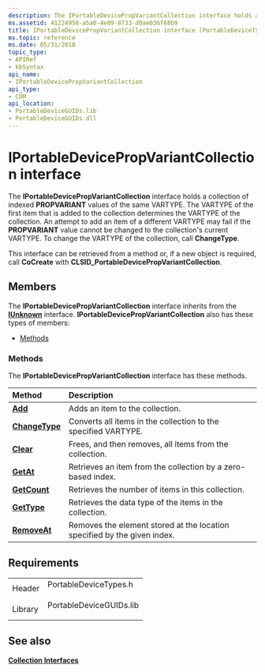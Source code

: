```yaml
---
description: The IPortableDevicePropVariantCollection interface holds a collection of indexed PROPVARIANT values of the same VARTYPE.
ms.assetid: 41224958-a5a0-4e09-8733-d0ae036f68b9
title: IPortableDevicePropVariantCollection interface (PortableDeviceTypes.h)
ms.topic: reference
ms.date: 05/31/2018
topic_type: 
- APIRef
- kbSyntax
api_name: 
- IPortableDevicePropVariantCollection
api_type: 
- COM
api_location: 
- PortableDeviceGUIDs.lib
- PortableDeviceGUIDs.dll
---
```


# IPortableDevicePropVariantCollection interface

The **IPortableDevicePropVariantCollection** interface holds a collection of indexed **PROPVARIANT** values of the same VARTYPE. The VARTYPE of the first item that is added to the collection determines the VARTYPE of the collection. An attempt to add an item of a different VARTYPE may fail if the **PROPVARIANT** value cannot be changed to the collection's current VARTYPE. To change the VARTYPE of the collection, call **ChangeType**.

This interface can be retrieved from a method or, if a new object is required, call **CoCreate** with **CLSID\_PortableDevicePropVariantCollection**.

## Members

The **IPortableDevicePropVariantCollection** interface inherits from the [**IUnknown**](/windows/desktop/api/unknwn/nn-unknwn-iunknown) interface. **IPortableDevicePropVariantCollection** also has these types of members:

-   [Methods](#methods)

### Methods

The **IPortableDevicePropVariantCollection** interface has these methods.



| Method                                                                | Description                                                                         |
|:----------------------------------------------------------------------|:------------------------------------------------------------------------------------|
| [**Add**](iportabledevicepropvariantcollection-add.md)               | Adds an item to the collection.<br/>                                          |
| [**ChangeType**](iportabledevicepropvariantcollection-changetype.md) | Converts all items in the collection to the specified VARTYPE.<br/>           |
| [**Clear**](iportabledevicepropvariantcollection-clear.md)           | Frees, and then removes, all items from the collection.<br/>                  |
| [**GetAt**](iportabledevicepropvariantcollection-getat.md)           | Retrieves an item from the collection by a zero-based index.<br/>             |
| [**GetCount**](iportabledevicepropvariantcollection-getcount.md)     | Retrieves the number of items in this collection.<br/>                        |
| [**GetType**](iportabledevicepropvariantcollection-gettype.md)       | Retrieves the data type of the items in the collection.<br/>                  |
| [**RemoveAt**](iportabledevicepropvariantcollection-removeat.md)     | Removes the element stored at the location specified by the given index.<br/> |



 

## Requirements



|                    |                                                                                                    |
|--------------------|----------------------------------------------------------------------------------------------------|
| Header<br/>  | <dl> <dt>PortableDeviceTypes.h</dt> </dl>   |
| Library<br/> | <dl> <dt>PortableDeviceGUIDs.lib</dt> </dl> |



## See also

<dl> <dt>

[**Collection Interfaces**](collection-interfaces.md)
</dt> </dl>

 


